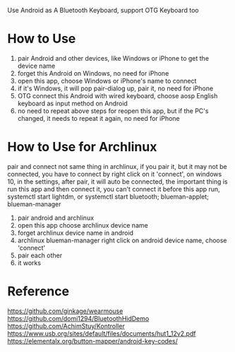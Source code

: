 Use Android as A Bluetooth Keyboard, support OTG Keyboard too

# How to Use
1. pair Android and other devices, like Windows or iPhone to get the device name
2. forget this Android on Windows, no need for iPhone
3. open this app, choose Windows or iPhone's name to connect
4. if it's Windows, it will pop pair-dialog up, pair it, no need for iPhone
5. OTG connect this Android with wired keyboard, choose aosp English keyboard as input method on Android
6. no need to repeat above steps for reopen this app, but if the PC's changed, it needs to repeat it again, no need for iPhone


# How to Use for Archlinux
pair and connect not same thing in archlinux, if you pair it, but it may not be connected, you have to connect by right click on it 'connect',
on windows 10, in the settings, after pair, it will auto be connected,
the important thing is run this app and then connect it, you can't connect it before this app run,
systemctl start lightdm, or systemctl start bluetooth; blueman-applet; blueman-manager
1. pair android and archlinux
2. open this app choose archlinux device name
3. forget archlinux device name in android 
4. archlinux blueman-manager right click on android device name, choose 'connect'
5. pair each other
6. it works

# Reference
https://github.com/ginkage/wearmouse<br/>
https://github.com/domi1294/BluetoothHidDemo <br/>
https://github.com/AchimStuy/Kontroller <br/>
https://www.usb.org/sites/default/files/documents/hut1_12v2.pdf<br/>
https://elementalx.org/button-mapper/android-key-codes/ <br/>

